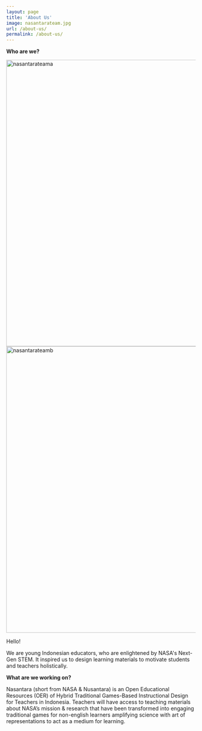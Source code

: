 ```yaml
---
layout: page
title: 'About Us'
image: nasantarateam.jpg
url: /about-us/
permalink: /about-us/
---
```



**Who are we?**

<img width="760" alt="nasantarateama" src="https://user-images.githubusercontent.com/114873886/193481554-d0d796f6-eb87-446f-bf46-48bb53969dc2.png">
<img width="760" alt="nasantarateamb" src="https://user-images.githubusercontent.com/114873886/193481556-659451d7-bff1-4241-ac66-2262c705c3af.png">


<p>Hello!</p>

<p>We are young Indonesian educators, who are enlightened by NASA's Next-Gen STEM. 
It inspired us to design learning materials to motivate students and teachers holistically. </p>


**What are we working on?**

<p>Nasantara (short from NASA & Nusantara) is an Open Educational Resources (OER)
of Hybrid Traditional Games-Based Instructional Design for Teachers in Indonesia. 
Teachers will have access to teaching materials about NASA’s mission & research
that have been transformed into engaging traditional games for non-english
learners amplifying science with art of representations to act as a medium for learning.</p>
